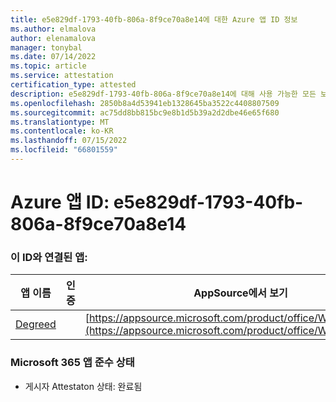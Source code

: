 ```yaml
---
title: e5e829df-1793-40fb-806a-8f9ce70a8e14에 대한 Azure 앱 ID 정보
ms.author: elmalova
author: elenamalova
manager: tonybal
ms.date: 07/14/2022
ms.topic: article
ms.service: attestation
certification_type: attested
description: e5e829df-1793-40fb-806a-8f9ce70a8e14에 대해 사용 가능한 모든 보안 및 규정 준수 정보입니다.
ms.openlocfilehash: 2850b8a4d53941eb1328645ba3522c4408807509
ms.sourcegitcommit: ac75dd8bb815bc9e8b1d5b39a2d2dbe46e65f680
ms.translationtype: MT
ms.contentlocale: ko-KR
ms.lasthandoff: 07/15/2022
ms.locfileid: "66801559"
---
```

# <a name="azure-app-id-e5e829df-1793-40fb-806a-8f9ce70a8e14"></a>Azure 앱 ID: e5e829df-1793-40fb-806a-8f9ce70a8e14


### <a name="apps-associated-with-this-id"></a>이 ID와 연결된 앱:
| **앱 이름** | **인증** | **AppSource에서 보기** |
|--------------|---------------|-----------------------|
| [Degreed](../forward/WA200003252.md) |  | [https://appsource.microsoft.com/product/office/WA200003252](https://appsource.microsoft.com/product/office/WA200003252) |

### <a name="microsoft-365-app-compliance-status"></a>Microsoft 365 앱 준수 상태
- 게시자 Attestaton 상태: 완료됨
